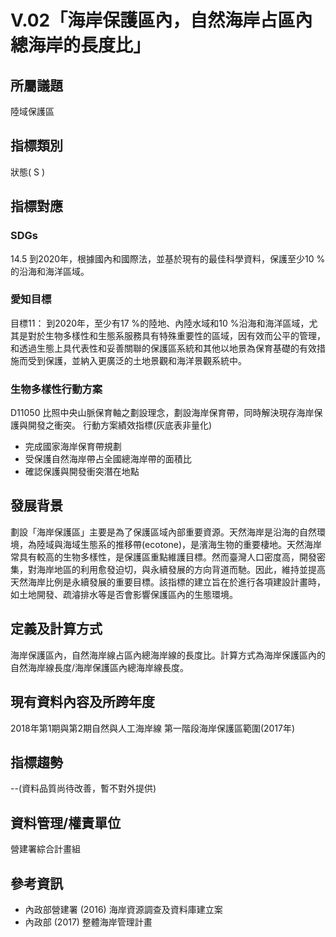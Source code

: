 # V.02「海岸保護區內，自然海岸占區內總海岸的長度比」

<script type="text/javascript" src="http://cdn.mathjax.org/mathjax/latest/MathJax.js?config=TeX-AMS-MML_HTMLorMML"></script>

## 所屬議題
陸域保護區
## 指標類別
狀態( S )
## 指標對應
### SDGs
14.5 到2020年，根據國內和國際法，並基於現有的最佳科學資料，保護至少10 %的沿海和海洋區域。
### 愛知目標
目標11： 到2020年，至少有17 %的陸地、內陸水域和10 %沿海和海洋區域，尤其是對於生物多樣性和生態系服務具有特殊重要性的區域，因有效而公平的管理，和透過生態上具代表性和妥善關聯的保護區系統和其他以地景為保育基礎的有效措施而受到保護，並納入更廣泛的土地景觀和海洋景觀系統中。
### 生物多樣性行動方案
D11050 比照中央山脈保育軸之劃設理念，劃設海岸保育帶，同時解決現存海岸保護與開發之衝突。 行動方案績效指標(灰底表非量化)
* 完成國家海岸保育帶規劃
* 受保護自然海岸帶占全國總海岸帶的面積比
* 確認保護與開發衝突潛在地點
## 發展背景
劃設「海岸保護區」主要是為了保護區域內部重要資源。天然海岸是沿海的自然環境，為陸域與海域生態系的推移帶(ecotone)，是濱海生物的重要棲地。天然海岸常具有較高的生物多樣性，是保護區重點維護目標。然而臺灣人口密度高，開發密集，對海岸地區的利用愈發迫切，與永續發展的方向背道而馳。因此，維持並提高天然海岸比例是永續發展的重要目標。該指標的建立旨在於進行各項建設計畫時，如土地開發、疏濬排水等是否會影響保護區內的生態環境。
## 定義及計算方式
海岸保護區內，自然海岸線占區內總海岸線的長度比。計算方式為海岸保護區內的自然海岸線長度/海岸保護區內總海岸線長度。
## 現有資料內容及所跨年度
2018年第1期與第2期自然與人工海岸線 第一階段海岸保護區範圍(2017年)
## 指標趨勢
--(資料品質尚待改善，暫不對外提供)
## 資料管理/權責單位
營建署綜合計畫組
## 參考資訊
* 內政部營建署 (2016) 海岸資源調查及資料庫建立案
* 內政部 (2017) 整體海岸管理計畫
